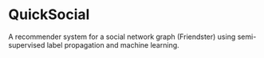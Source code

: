 # QuickSocial
A recommender system for a social network graph (Friendster) using semi-supervised label propagation and machine learning.
